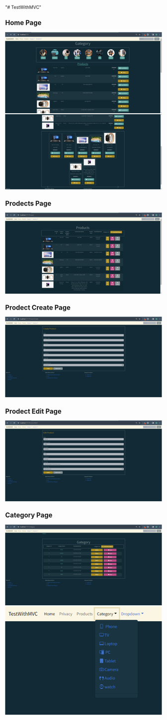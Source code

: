 "# TestWithMVC" 

<h2> Home Page </h2>
<img src="https://github.com/Ahmedsall1/TestWithMVC/blob/main/Photos/Screenshot%202024-04-11%20151134.png">
<img src="https://github.com/Ahmedsall1/TestWithMVC/blob/main/Photos/Screenshot%202024-04-11%20151201.png">

<h2> Prodects Page </h2>
<img src="https://github.com/Ahmedsall1/TestWithMVC/blob/main/Photos/Screenshot%202024-04-11%20151214.png">

<h2> Prodect Create Page </h2>
<img src="https://github.com/Ahmedsall1/TestWithMVC/blob/main/Photos/Screenshot%202024-04-11%20151222.png">

<h2> Prodect Edit Page </h2>
<img src="https://github.com/Ahmedsall1/TestWithMVC/blob/main/Photos/Screenshot%202024-04-11%20151231.png">

<h2> Category Page </h2>
<img src="https://github.com/Ahmedsall1/TestWithMVC/blob/main/Photos/Screenshot%202024-04-11%20151341.png">
<img src="https://github.com/Ahmedsall1/TestWithMVC/blob/main/Photos/Screenshot%202024-04-11%20151355.png">
